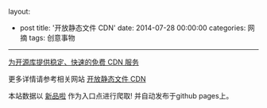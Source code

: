 layout: 
  - post 
title: '开放静态文件 CDN' 
date: 2014-07-28 00:00:00 
categories: 网摘 
tags: 创意事物 
---

<a href="http://xinpinla.com/product/299" title="查看产品详情">
								为开源库提供稳定、快速的免费 CDN 服务							</a>  

更多详情请参考相关网站 [开放静态文件 CDN](http://www.staticfile.org/)  

本站数据以 [新品啦](http://xinpinla.com/) 作为入口点进行爬取! 并自动发布于github pages上。  

